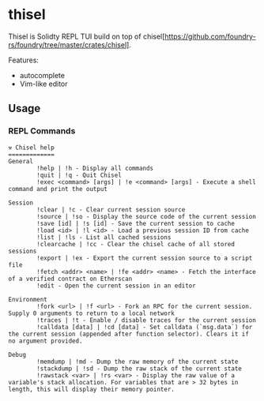 # thisel
Thisel is Solidty REPL TUI build on top of chisel[https://github.com/foundry-rs/foundry/tree/master/crates/chisel].

Features:
  - autocomplete
  - Vim-like editor 

## Usage

### REPL Commands

```text
⚒️ Chisel help
=============
General
        !help | !h - Display all commands
        !quit | !q - Quit Chisel
        !exec <command> [args] | !e <command> [args] - Execute a shell command and print the output

Session
        !clear | !c - Clear current session source
        !source | !so - Display the source code of the current session
        !save [id] | !s [id] - Save the current session to cache
        !load <id> | !l <id> - Load a previous session ID from cache
        !list | !ls - List all cached sessions
        !clearcache | !cc - Clear the chisel cache of all stored sessions
        !export | !ex - Export the current session source to a script file
        !fetch <addr> <name> | !fe <addr> <name> - Fetch the interface of a verified contract on Etherscan
        !edit - Open the current session in an editor

Environment
        !fork <url> | !f <url> - Fork an RPC for the current session. Supply 0 arguments to return to a local network
        !traces | !t - Enable / disable traces for the current session
        !calldata [data] | !cd [data] - Set calldata (`msg.data`) for the current session (appended after function selector). Clears it if no argument provided.

Debug
        !memdump | !md - Dump the raw memory of the current state
        !stackdump | !sd - Dump the raw stack of the current state
        !rawstack <var> | !rs <var> - Display the raw value of a variable's stack allocation. For variables that are > 32 bytes in length, this will display their memory pointer.
```

[`ratatui`]: https://crates.io/crates/ratatui
[`chisel`]: https://github.com/foundry-rs/foundry/tree/master/crates/chisel
[`tui-textarea`]: https://github.com/rhysd/tui-textarea
[`alloy`]: https://github.com/alloy-rs/alloy

